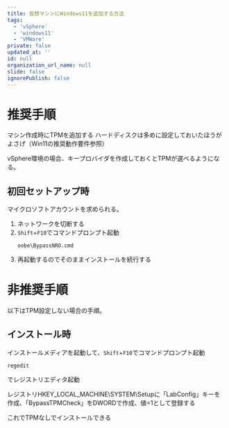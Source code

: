 ```yaml
---
title: 仮想マシンにWindows11を追加する方法
tags:
  - 'vSphere'
  - 'windows11'
  - 'VMWare'
private: false
updated_at: ''
id: null
organization_url_name: null
slide: false
ignorePublish: false
---
```

# 推奨手順

マシン作成時にTPMを追加する
ハードディスクは多めに設定しておいたほうがよさげ（Win11の推奨動作要件参照）

vSphere環境の場合、キープロバイダを作成しておくとTPMが選べるようになる。


## 初回セットアップ時

マイクロソフトアカウントを求められる。

1. ネットワークを切断する
1. `Shift`+`F10`でコマンドプロンプト起動
    ```
    oobe\BypassNRO.cmd
    ```
1. 再起動するのでそのままインストールを続行する


# 非推奨手順

以下はTPM設定しない場合の手順。

## インストール時

インストールメディアを起動して、`Shift`+`F10`でコマンドプロンプト起動
```
regedit
```
でレジストリエディタ起動

レジストリHKEY_LOCAL_MACHINE\SYSTEM\Setupに「LabConfig」キーを作成、「BypassTPMCheck」をDWORDで作成、値=1として登録する

これでTPMなしでインストールできる
